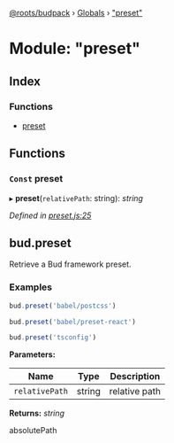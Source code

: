 [@roots/budpack](../README.md) › [Globals](../globals.md) › ["preset"](_preset_.md)

# Module: "preset"

## Index

### Functions

* [preset](_preset_.md#const-preset)

## Functions

### `Const` preset

▸ **preset**(`relativePath`: string): *string*

*Defined in [preset.js:25](https://github.com/roots/bud-support/blob/91a13d1/src/budpack/builder/api/preset.js#L25)*

## bud.preset

Retrieve a Bud framework preset.

### Examples

```js
bud.preset('babel/postcss')
```

```js
bud.preset('babel/preset-react')
```

```js
bud.preset('tsconfig')
```

**Parameters:**

Name | Type | Description |
------ | ------ | ------ |
`relativePath` | string | relative path |

**Returns:** *string*

absolutePath
